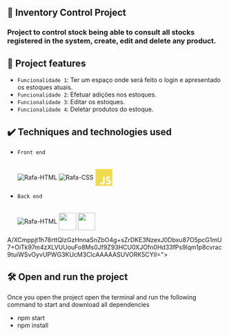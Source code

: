 ## 📁 Inventory Control Project

<h3>Project to control stock being able to
consult all stocks registered in the system, create, edit and delete any product.</h3>

## :hammer: Project features

- `Funcionalidade 1`: Ter um espaço onde será feito o login e apresentado os estoques atuais.
- `Funcionalidade 2`: Efetuar adições nos estoques.
- `Funcionalidade 3`: Editar os estoques.
- `Funcionalidade 4`: Deletar produtos do estoque.

## ✔️ Techniques and technologies used

- `Front end`


  <div style="display: inline_block"><br>
  <img align="center" alt="Rafa-HTML" height="40" width="40" src="https://upload.wikimedia.org/wikipedia/commons/thumb/a/a7/React-icon.svg/2300px-React-icon.svg.png">
  <img align="center" alt="Rafa-CSS" height="40" width="40" src="https://v4.material-ui.com/static/logo.png">
  <img align="center" alt="Rafa-Js" height="40" width="40" src="https://raw.githubusercontent.com/devicons/devicon/master/icons/javascript/javascript-plain.svg">
</div>

- `Back end `

 
   <div style="display: inline_block"><br>

    <img align="center" alt="Rafa-HTML" height="40" width="40" src="https://cdn.iconscout.com/icon/free/png-256/node-js-1174925.png">
  <img align="center"  height="40" width="40" src="https://www.docker.com/wp-content/uploads/2022/03/Moby-logo.png">
  <img align="center"  height="40" width="40" src="https://user-images.githubusercontent.com/24623425/36042969-f87531d4-0d8a-11e8-9dee-e87ab8c6a9e3.png">
A/XCmppjt1h78rttQlzGzHnnaSnZbO4g+sZrDKE3NzexJ0Dbxu87O5pcG1mU7+OiTk97m4zXLVUUouFo8Ms0Jf9Z93HCU0XJOfn0Hd33fPs9lqm1p8cvrac9tuiWSvOyvUPWG3KUcM3ClcAAAAASUVORK5CYII=">
</div>

## 🛠️ Open and run the project
<p>Once you open the project open the terminal and run the following command to start and download all dependencies</p>
<ul>
  <li>npm start</li>
  <li>npm install</li> 
 </ul>
